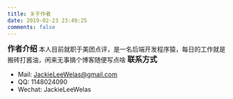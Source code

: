 ```yaml
---
title: 关于作者
date: 2019-02-23 23:49:25
comments: false
---
```

<big>**作者介绍**</big>
本人目前就职于美团点评，是一名后端开发程序猿，每日的工作就是搬砖打酱油，闲来无事搞个博客随便写点啥
<big>**联系方式**</big>
* Mail: JackieLeeWelas@gmail.com
* QQ: 1148024090
* Wechat: JackieLeeWelas